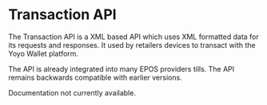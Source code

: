 # Transaction API

The Transaction API is a XML based API which uses XML formatted data for its requests and responses. It used by retailers devices to transact with the Yoyo Wallet platform.

The API is already integrated into many EPOS providers tills.  The API remains backwards compatible with earlier versions.

Documentation not currently available.

